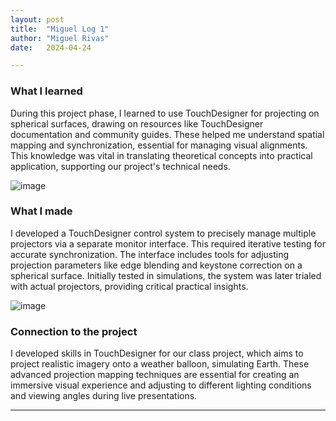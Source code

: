 ```yaml
---
layout: post
title:  "Miguel Log 1"
author: "Miguel Rivas"
date:   2024-04-24

---
```


### What I learned
During this project phase, I learned to use TouchDesigner for projecting on spherical surfaces, drawing on resources like TouchDesigner documentation and community guides. These helped me understand spatial mapping and synchronization, essential for managing visual alignments. This knowledge was vital in translating theoretical concepts into practical application, supporting our project's technical needs.

![image](/engr352/assets/img/mig/touchDesignerImg.png)

### What I made
I developed a TouchDesigner control system to precisely manage multiple projectors via a separate monitor interface. This required iterative testing for accurate synchronization. The interface includes tools for adjusting projection parameters like edge blending and keystone correction on a spherical surface. Initially tested in simulations, the system was later trialed with actual projectors, providing critical practical insights.

![image](/engr352/assets/img/mig/mainApp.png)

### Connection to the project
I developed skills in TouchDesigner for our class project, which aims to project realistic imagery onto a weather balloon, simulating Earth. These advanced projection mapping techniques are essential for creating an immersive visual experience and adjusting to different lighting conditions and viewing angles during live presentations.

---